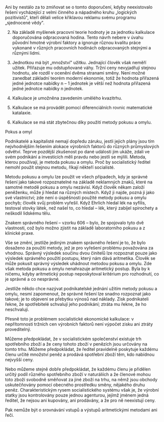 Ani by nestálo za to zmiňovat se o tomto doporučení, kdyby neexistovalo řešení vycházející z velmi činného a nápadného kruhu „logických pozitivistů", kteří dělali velice křiklavou reklamu svému programu „sjednocené vědy".

2. Na základě myšlenek pracovní teorie hodnoty je za jednotku kalkulace doporučována odpracovaná hodina. Tento návrh nebere v úvahu původní hmotné výrobní faktory a ignoruje různou kvalitu práce vykonané v různých pracovních hodinách odpracovaných stejnými a různými lidmi.

3. Jednotkou má být „množství" užitku. Jednající člověk však neměří užitek. Přiřazuje mu odstupňované váhy. Tržní ceny nevyjadřují stejnou hodnotu, ale rozdíl v ocenění dvěma stranami směny. Není možné zanedbat základní teorém moderní ekonomie, totiž že hodnota přiřazená jedné jednotce nabídky n – 1 jednotek je větší než hodnota přiřazená jedné jednotce nabídky n jednotek.

4. Kalkulace je umožněna zavedením umělého kvazitrhu.

5. Kalkulace se má provádět pomocí diferenciálních rovnic matematické katalaxie.

6. Kalkulace se má stát zbytečnou díky použití metody pokusu a omylu.

Pokus a omyl

Podnikatelé a kapitalisté nemají dopředu záruku, jestli jejich plány jsou tím nejvhodnějším řešením alokace výrobních faktorů do různých průmyslových odvětví. Teprve pozdější zkušenost po dané události jim ukáže, zdali ve svém podnikání a investicích měli pravdu nebo jestli se mýlili. Metoda, kterou používají, je metoda pokusu a omylu. Proč by socialistický ředitel nemohl použít stejnou metodu, říkají někteří socialisté.

Metodu pokusu a omylu lze použít ve všech případech, kdy je správné řešení jako takové rozpoznatelné na základě neklamných znaků, které na samotné metodě pokusu a omylu nezávisí. Když člověk někam založí peněženku, může ji hledat na různých místech. Když ji najde, pozná ji jako své vlastnictví; zde není o úspěšnosti použité metody pokusu a omylu pochyb; člověk svůj problém vyřešil. Když Ehrlich hledal lék na syfilis, testoval stovky látek, než našel to, co hledal – lék, který zabíjel spirochety a neškodil lidskému tělu.

Znakem správného řešení – vzorku 606 – bylo, že spojovalo tyto dvě vlastnosti, což bylo možno zjistit na základě laboratorního pokusu a z klinické praxe.

Vše se změní, jestliže jediným znakem správného řešení je to, že bylo dosaženo za použití metody, jež je pro vyřešení problému považována za vhodnou. Správný výsledek součinu dvou činitelů lze rozpoznat pouze jako výsledek správného použití postupu, který nám dává aritmetika. Člověk se může pokusit správný výsledek uhádnout metodou pokusu a omylu. Zde však metoda pokusu a omylu nenahrazuje aritmetický postup. Byla by k ničemu, kdyby aritmetický postup neposkytoval kritérium pro rozhodnutí, co je správné a co nesprávné.

Jestliže někdo chce nazývat podnikatelské jednání užitím metody pokusu a omylu, nesmí zapomenout, že správné řešení lze snadno rozpoznat jako takové; je to objevení se přebytku výnosů nad náklady. Zisk podnikateli řekne, že spotřebitelé schvalují jeho podnikání; ztráta mu řekne, že ho neschvalují.

Přesně toto je problémem socialistické ekonomické kalkulace: v nepřítomnosti tržních cen výrobních faktorů není výpočet zisku ani ztráty proveditelný.

Můžeme předpokládat, že v socialistickém společenství existuje trh spotřebního zboží a že ceny tohoto zboží v penězích jsou určovány na tomto trhu. Můžeme předpokládat, že ředitel pravidelně poskytuje každému členu určité množství peněz a prodává spotřební zboží těm, kdo nabídnou nejvyšší ceny.

Nebo můžeme stejně dobře předpokládat, že každému členu je přidělen určitý podíl různého spotřebního zboží v naturáliích a že členové mohou toto zboží svobodně směňovat za jiné zboží na trhu, na němž jsou obchody uskutečňovány pomocí obecného prostředku směny, nějakého druhu peněz. Charakteristickým rysem socialistického systému však je, že výrobní statky jsou kontrolovány pouze jednou agenturou, jejímž jménem jedná ředitel, že nejsou ani kupovány, ani prodávány, a že pro ně neexistují ceny.

Pak nemůže být o srovnávání vstupů a výstupů aritmetickými metodami ani řeči.